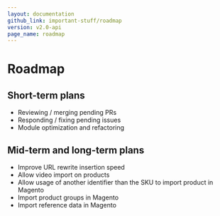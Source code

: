 ```yaml
---
layout: documentation
github_link: important-stuff/roadmap
version: v2.0-api
page_name: roadmap
---
```


# Roadmap

Short-term plans
----------------
* Reviewing / merging pending PRs
* Responding / fixing pending issues
* Module optimization and refactoring

Mid-term and long-term plans
----------------------------
* Improve URL rewrite insertion speed
* Allow video import on products
* Allow usage of another identifier than the SKU to import product in Magento
* Import product groups in Magento
* Import reference data in Magento